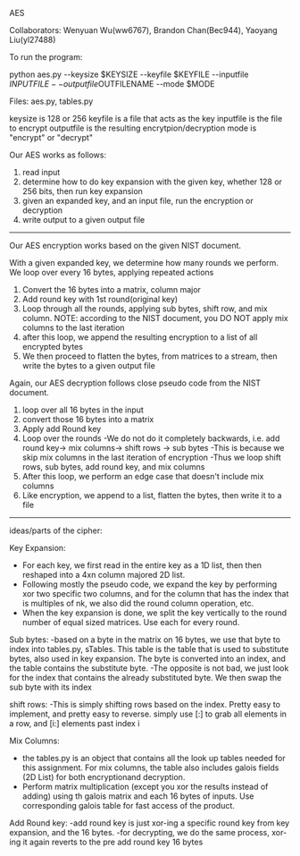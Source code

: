 AES

Collaborators: Wenyuan Wu(ww6767), Brandon Chan(Bec944), Yaoyang Liu(yl27488)

To run the program:

python aes.py --keysize $KEYSIZE --keyfile $KEYFILE --inputfile $INPUTFILE--outputfile$OUTFILENAME --mode $MODE

Files: aes.py, tables.py

keysize is 128 or 256
keyfile is a file that acts as the key
inputfile is the file to encrypt
outputfile is the resulting encrytpion/decryption
mode is "encrypt" or "decrypt"

Our AES works as follows:
1. read input
2. determine how to do key expansion with the given key, whether 128 or 256 bits, then run key expansion
3. given an expanded key, and an input file, run the encryption or decryption
4. write output to a given output file

_______________________________________________________________________________________

Our AES encryption works based on the given NIST document.

With a given expanded key, we determine how many rounds we perform. We loop over
every 16 bytes, applying repeated actions
1. Convert the 16 bytes into a matrix, column major
2. Add round key with 1st round(original key)
3. Loop through all the rounds, applying sub bytes, shift row, and mix column.
	NOTE: according to the NIST document, you DO NOT apply mix columns to the last iteration
4. after this loop, we append the resulting encryption to a list of all encrypted bytes
5. We then proceed to flatten the bytes, from matrices to a stream, then write the bytes to a given output file


Again, our AES decryption follows close pseudo code from the NIST document.

1. loop over all 16 bytes in the input
2. convert those 16 bytes into a matrix
3. Apply add Round key
4. Loop over the rounds
	-We do not do it completely backwards, i.e. add round key-> mix columns-> shift rows -> sub bytes
	-This is because we skip mix columns in the last iteration of encryption
	-Thus we loop shift rows, sub bytes, add round key, and mix columns
5. After this loop, we perform an edge case that doesn't include mix columns
6. Like encryption, we append to a list, flatten the bytes, then write it to a file

_______________________________________________________________________________________

ideas/parts of the cipher:

Key Expansion:
- For each key, we first read in the entire key as a 1D list, then then reshaped into a 4xn column majored 2D list.
- Following mostly the pseudo code, we expand the key by performing xor two specific two columns, and for the column that has the index that is multiples of nk, we also did the round column operation, etc.
- When the key expansion is done, we split the key vertically to the round number of equal sized matrices. Use each for every round. 

Sub bytes:
-based on a byte in the matrix on 16 bytes, we use that byte to index into tables.py, sTables. This table is the table that is used to substitute bytes, also used in key expansion. The byte is converted into an index, and the table contains the substitute byte.
-The opposite is not bad, we just look for the index that contains the already substituted byte. We then swap the sub byte with its index


shift rows:
-This is simply shifting rows based on the index. Pretty easy to implement, and pretty easy to reverse. simply use [:] to grab all elements in a row, and [i:] elements past index i

Mix Columns:
- the tables.py is an object that contains all the look up tables needed for this assignment. For mix columns, the table also includes galois fields (2D List) for both encryptionand decryption. 
- Perform matrix multiplication (except you xor the results instead of adding) using th galois matrix and each 16 bytes of inputs. Use corresponding galois table for fast access of the product. 


Add Round key:
-add round key is just xor-ing a specific round key from key expansion, and the 16 bytes.
-for decrypting, we do the same process, xor-ing it again reverts to the pre add round key 16 bytes











